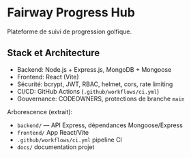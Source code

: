 # Fairway Progress Hub

Plateforme de suivi de progression golfique.

## Stack et Architecture
- Backend: Node.js + Express.js, MongoDB + Mongoose
- Frontend: React (Vite)
- Sécurité: bcrypt, JWT, RBAC, helmet, cors, rate limiting
- CI/CD: GitHub Actions (`.github/workflows/ci.yml`)
- Gouvernance: CODEOWNERS, protections de branche `main`

Arborescence (extrait):
- `backend/` — API Express, dépendances Mongoose/Express
- `frontend/`  App React/Vite
- `.github/workflows/ci.yml`  pipeline CI
- `docs/`  documentation projet

